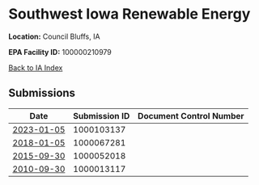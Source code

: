 # Southwest Iowa Renewable Energy

**Location:** Council Bluffs, IA

**EPA Facility ID:** 100000210979

[Back to IA Index](../../index.md)

## Submissions

| Date | Submission ID | Document Control Number |
|------|--------------|-------------------------|
| [2023-01-05](submissions/1000103137.md) | 1000103137 |  |
| [2018-01-05](submissions/1000067281.md) | 1000067281 |  |
| [2015-09-30](submissions/1000052018.md) | 1000052018 |  |
| [2010-09-30](submissions/1000013117.md) | 1000013117 |  |

